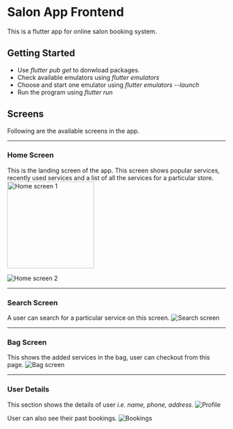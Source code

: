 # Salon App Frontend

This is a flutter app for online salon booking system.

## Getting Started

- Use *flutter pub get* to donwload packages.
- Check available emulators using *flutter emulators*
- Choose and start one emulator using *flutter emulators --launch <emulator id>*
- Run the program using *flutter run*


## Screens

Following are the available screens in the app.

**** 

### Home Screen

This is the landing screen of the app. This screen shows popular services, recently used services and a list of all the services for a particular store.
<img src="/images/home1.png" alt="Home screen 1" width="200"/>
<!-- ![Home screen 1](/images/home1.png) -->
![Home screen 2](/images/home2.png)

**** 

### Search Screen
A user can search for a particular service on this screen. 
![Search screen](/images/search.png)


**** 

### Bag Screen
This shows the added services in the bag, user can checkout from this page.
![Bag screen](/images/bag.png)

**** 

### User Details
This section shows the details of user *i.e. name, phone, address.*
![Profile](/images/profile.png)

User can also see their past bookings.
![Bookings](/images/bookings.png)